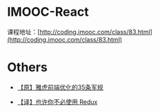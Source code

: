 
# IMOOC-React
课程地址：[http://coding.imooc.com/class/83.html](http://coding.imooc.com/class/83.html)

# Others
* [【原】雅虎前端优化的35条军规](https://www.cnblogs.com/xianyulaodi/p/5755079.html#_label0)

* [【译】也许你不必使用 Redux](https://zhuanlan.zhihu.com/p/22597353)
